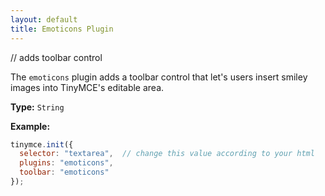 ```yaml
---
layout: default
title: Emoticons Plugin
---
```


// adds toolbar control

The `emoticons` plugin adds a toolbar control that let's users insert smiley images into TinyMCE's editable area.

**Type:** `String`

**Example:**

```js
tinymce.init({
  selector: "textarea",  // change this value according to your html
  plugins: "emoticons",
  toolbar: "emoticons"
});
```
